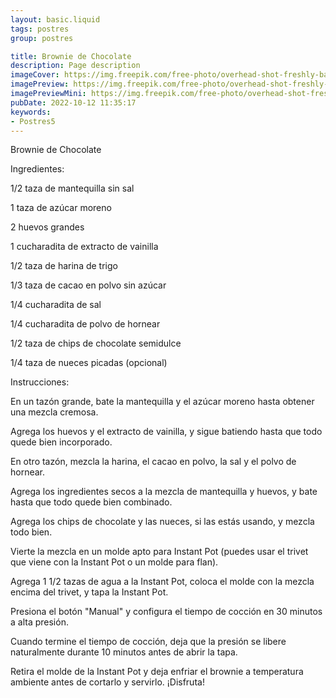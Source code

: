 ```yaml
---
layout: basic.liquid
tags: postres
group: postres

title: Brownie de Chocolate
description: Page description
imageCover: https://img.freepik.com/free-photo/overhead-shot-freshly-baked-brownies-wooden-board_181624-23421.jpg?w=740&t=st=1677194512~exp=1677195112~hmac=76bc4dc9ac21ba790b34638c72f0d65721341219fd45c747c0327fd91b6acbc2
imagePreview: https://img.freepik.com/free-photo/overhead-shot-freshly-baked-brownies-wooden-board_181624-23421.jpg?w=740&t=st=1677194512~exp=1677195112~hmac=76bc4dc9ac21ba790b34638c72f0d65721341219fd45c747c0327fd91b6acbc2
imagePreviewMini: https://img.freepik.com/free-photo/overhead-shot-freshly-baked-brownies-wooden-board_181624-23421.jpg?w=740&t=st=1677194512~exp=1677195112~hmac=76bc4dc9ac21ba790b34638c72f0d65721341219fd45c747c0327fd91b6acbc2
pubDate: 2022-10-12 11:35:17
keywords:
- Postres5
---
```


Brownie de Chocolate

Ingredientes:

1/2 taza de mantequilla sin sal

1 taza de azúcar moreno

2 huevos grandes

1 cucharadita de extracto de vainilla

1/2 taza de harina de trigo

1/3 taza de cacao en polvo sin azúcar

1/4 cucharadita de sal

1/4 cucharadita de polvo de hornear

1/2 taza de chips de chocolate semidulce

1/4 taza de nueces picadas (opcional)

Instrucciones:

En un tazón grande, bate la mantequilla y el azúcar moreno hasta obtener una mezcla cremosa.

Agrega los huevos y el extracto de vainilla, y sigue batiendo hasta que todo quede bien incorporado.

En otro tazón, mezcla la harina, el cacao en polvo, la sal y el polvo de hornear.

Agrega los ingredientes secos a la mezcla de mantequilla y huevos, y bate hasta que todo quede bien combinado.

Agrega los chips de chocolate y las nueces, si las estás usando, y mezcla todo bien.

Vierte la mezcla en un molde apto para Instant Pot (puedes usar el trivet que viene con la Instant Pot o un molde para flan).

Agrega 1 1/2 tazas de agua a la Instant Pot, coloca el molde con la mezcla encima del trivet, y tapa la Instant Pot.

Presiona el botón "Manual" y configura el tiempo de cocción en 30 minutos a alta presión.

Cuando termine el tiempo de cocción, deja que la presión se libere naturalmente durante 10 minutos antes de abrir la tapa.

Retira el molde de la Instant Pot y deja enfriar el brownie a temperatura ambiente antes de cortarlo y servirlo. ¡Disfruta!

